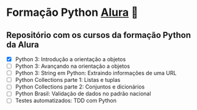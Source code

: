 # Formação Python [Alura](https://www.alura.com.br/) :snake:

## Repositório com os cursos da formação Python da Alura

- [x] Python 3: Introdução a orientação a objetos
- [ ] Python 3: Avançando na orientação a objetos
- [ ] Python 3: String em Python: Extraindo informações de uma URL
- [ ] Python Collections parte 1: Listas e tuplas
- [ ] Python Collections parte 2: Conjuntos e dicionários
- [ ] Python Brasil: Validação de dados no padrão nacional
- [ ] Testes automatizados: TDD com Python

